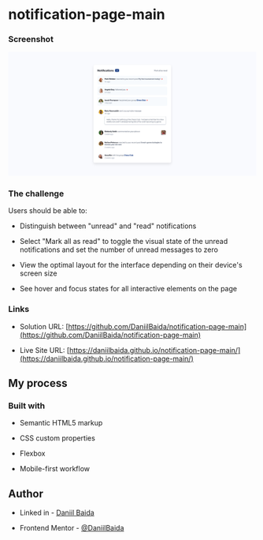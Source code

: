 # notification-page-main

### Screenshot

![](./assets/screenshot.png)

### The challenge

Users should be able to:

- Distinguish between "unread" and "read" notifications

- Select "Mark all as read" to toggle the visual state of the unread notifications and set the number of unread messages to zero

- View the optimal layout for the interface depending on their device's screen size

- See hover and focus states for all interactive elements on the page

### Links

- Solution URL: [https://github.com/DaniilBaida/notification-page-main](https://github.com/DaniilBaida/notification-page-main)

- Live Site URL: [https://daniilbaida.github.io/notification-page-main/](https://daniilbaida.github.io/notification-page-main/)

## My process

### Built with

- Semantic HTML5 markup

- CSS custom properties

- Flexbox

- Mobile-first workflow

## Author

- Linked in - [Daniil Baida](https://www.linkedin.com/in/daniil-baida-689b7b221/)

- Frontend Mentor - [@DaniilBaida](https://www.frontendmentor.io/profile/DaniilBaida)
